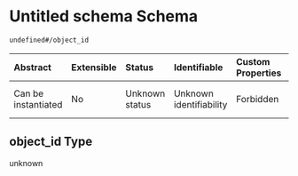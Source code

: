 # Untitled schema Schema

```txt
undefined#/object_id
```



| Abstract            | Extensible | Status         | Identifiable            | Custom Properties | Additional Properties | Access Restrictions | Defined In                                                                                      |
| :------------------ | :--------- | :------------- | :---------------------- | :---------------- | :-------------------- | :------------------ | :---------------------------------------------------------------------------------------------- |
| Can be instantiated | No         | Unknown status | Unknown identifiability | Forbidden         | Allowed               | none                | [DAC-valid-1.json\*](../../../schemas/validation_tests/DAC-valid-1.json "open original schema") |

## object\_id Type

unknown
